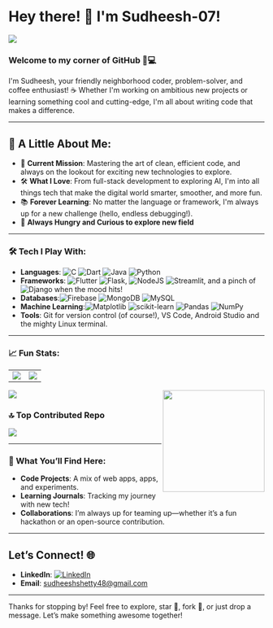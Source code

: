 # Hey there! 👋 I'm Sudheesh-07! 
[![](https://visitcount.itsvg.in/api?id=Sudheesh-07&icon=5&color=13)](https://visitcount.itsvg.in)

### Welcome to my corner of GitHub 🏡💻
I'm Sudheesh, your friendly neighborhood coder, problem-solver, and coffee enthusiast! ☕ Whether I'm working on ambitious new projects or learning something cool and cutting-edge, I'm all about writing code that makes a difference.

---

## 🌱 A Little About Me:
- 🚀 **Current Mission**: Mastering the art of clean, efficient code, and always on the lookout for exciting new technologies to explore.
- 🛠️ **What I Love**: From full-stack development to exploring AI, I'm into all things tech that make the digital world smarter, smoother, and more fun.
- 📚 **Forever Learning**: No matter the language or framework, I'm always up for a new challenge (hello, endless debugging!).
- 🌟 **Always Hungry and Curious to explore new field**

---

### 🛠️ Tech I Play With:
- **Languages**: ![C](https://img.shields.io/badge/c-%2300599C.svg?style=flat&logo=c&logoColor=white) ![Dart](https://img.shields.io/badge/dart-%230175C2.svg?style=flat&logo=dart&logoColor=white) ![Java](https://img.shields.io/badge/java-%23ED8B00.svg?style=flat&logo=openjdk&logoColor=white) ![Python](https://img.shields.io/badge/python-3670A0?style=flat&logo=python&logoColor=ffdd54)
- **Frameworks**:  ![Flutter](https://img.shields.io/badge/Flutter-%2302569B.svg?style=flat&logo=Flutter&logoColor=white) ![Flask](https://img.shields.io/badge/flask-%23000.svg?style=flat&logo=flask&logoColor=white), ![NodeJS](https://img.shields.io/badge/node.js-6DA55F?style=flat&logo=node.js&logoColor=white) ![Streamlit](https://img.shields.io/badge/Streamlit-%23FE4B4B.svg?style=flat&logo=streamlit&logoColor=white), and a pinch of ![Django](https://img.shields.io/badge/django-%23092E20.svg?style=flat&logo=django&logoColor=white) when the mood hits!
- **Databases**:![Firebase](https://img.shields.io/badge/firebase-a08021?style=flat&logo=firebase&logoColor=ffcd34) ![MongoDB](https://img.shields.io/badge/MongoDB-%234ea94b.svg?style=flat&logo=mongodb&logoColor=white) ![MySQL](https://img.shields.io/badge/mysql-4479A1.svg?style=flat&logo=mysql&logoColor=white)
- **Machine Learning**:![Matplotlib](https://img.shields.io/badge/Matplotlib-%23ffffff.svg?style=flat&logo=Matplotlib&logoColor=black) ![scikit-learn](https://img.shields.io/badge/scikit--learn-%23F7931E.svg?style=flat&logo=scikit-learn&logoColor=white) ![Pandas](https://img.shields.io/badge/pandas-%23150458.svg?style=flat&logo=pandas&logoColor=white) ![NumPy](https://img.shields.io/badge/numpy-%23013243.svg?style=flat&logo=numpy&logoColor=white)
- **Tools**: Git for version control (of course!), VS Code, Android Studio and the mighty Linux terminal.
  
---

### 📈 Fun Stats:
<table>
  <tr>
    <td>
      <img src="https://github-readme-stats.vercel.app/api?username=Sudheesh-07&theme=tokyonight&hide_border=false&include_all_commits=false&count_private=true" />
    </td>
    <td>
      <img src="https://github-readme-streak-stats.herokuapp.com/?user=Sudheesh-07&theme=tokyonight&hide_border=false" />
    </td>
  </tr>
</table>

<img align="right" height="200" src="https://i.gifer.com/3AyY.gif" />

![](https://github-readme-stats.vercel.app/api/top-langs/?username=Sudheesh-07&theme=tokyonight&hide_border=false&include_all_commits=false&count_private=true&layout=compact)

### 🔝 Top Contributed Repo
![](https://github-contributor-stats.vercel.app/api?username=Sudheesh-07&limit=5&theme=dark&combine_all_yearly_contributions=true)

---

### 👀 What You’ll Find Here:
- **Code Projects**: A mix of web apps, apps, and experiments.
- **Learning Journals**: Tracking my journey with new tech!
- **Collaborations**: I’m always up for teaming up—whether it’s a fun hackathon or an open-source contribution. 

---

## Let’s Connect! 🌐
- **LinkedIn**: [![LinkedIn](https://img.shields.io/badge/LinkedIn-%230077B5.svg?logo=linkedin&logoColor=white)](https://linkedin.com/in/sudheesh-shetty) 
- **Email**: sudheeshshetty48@gmail.com

---


Thanks for stopping by! Feel free to explore, star 🌟, fork 🍴, or just drop a message. Let’s make something awesome together!

